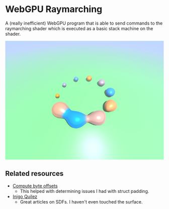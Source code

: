 # WebGPU Raymarching

A (really inefficient) WebGPU program that is able to send commands to the
raymarching shader which is executed as a basic stack machine on the shader.

![Image of a raymarched scene](assets/raymarched.png)

## Related resources

- [Compute byte offsets](https://webgpufundamentals.org/webgpu/lessons/resources/wgsl-offset-computer.html)
  - This helped with determining issues I had with struct padding.
- [Inigo Quilez](https://iquilezles.org/articles/)
  - Great articles on SDFs. I haven't even touched the surface.
